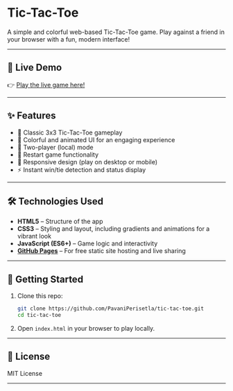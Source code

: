 # Tic-Tac-Toe

A simple and colorful web-based Tic-Tac-Toe game. Play against a friend in your browser with a fun, modern interface!

---

## 🚀 Live Demo

👉 [Play the live game here!](https://PavaniPerisetla.github.io/tic-tac-toe/)

---

## ✨ Features

- 🎲 Classic 3x3 Tic-Tac-Toe gameplay
- 🎨 Colorful and animated UI for an engaging experience
- 👫 Two-player (local) mode
- 🔄 Restart game functionality
- 📱 Responsive design (play on desktop or mobile)
- ⚡ Instant win/tie detection and status display

---

## 🛠️ Technologies Used

- **HTML5** – Structure of the app
- **CSS3** – Styling and layout, including gradients and animations for a vibrant look
- **JavaScript (ES6+)** – Game logic and interactivity
- **[GitHub Pages](https://pages.github.com/)** – For free static site hosting and live sharing

---

## 📂 Getting Started

1. Clone this repo:
   ```bash
   git clone https://github.com/PavaniPerisetla/tic-tac-toe.git
   cd tic-tac-toe
   ```
2. Open `index.html` in your browser to play locally.

---


## 📝 License

MIT License

---
